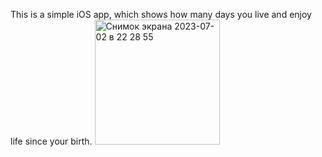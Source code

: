 This is a simple iOS app, which shows how many days you live and enjoy life since your birth. 
<img width="200" alt="Снимок экрана 2023-07-02 в 22 28 55" src="https://github.com/ArystanSh/MyDaysApp/assets/116955102/a82cc47c-4b36-4340-8d11-1a49cb79a2de">
